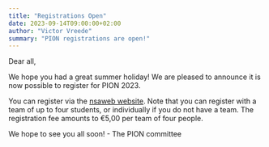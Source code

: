 ```yaml
---
title: "Registrations Open"
date: 2023-09-14T09:00:00+02:00
author: "Victor Vreede"
summary: "PION registrations are open!"
---
```

Dear all,

We hope you had a great summer holiday! We are pleased to announce it is now possible to register for PION 2023. 

You can register via the [nsaweb website](https://nsaweb.nl/activiteiten/pion-2023). Note that you can register with a team of up to four students, or individually if you do not have a team. The registration fee amounts to €5,00 per team of four people. 

We hope to see you all soon!
 \- The PION committee
